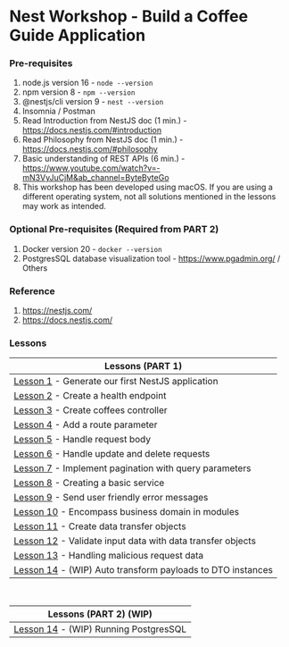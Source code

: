 # Nest Workshop - Build a Coffee Guide Application

### Pre-requisites

1. node.js version 16 - `node --version`
2. npm version 8 - `npm --version`
3. @nestjs/cli version 9 - `nest --version`
4. Insomnia / Postman
5. Read Introduction from NestJS doc (1 min.) - https://docs.nestjs.com/#introduction
6. Read Philosophy from NestJS doc (1 min.) - https://docs.nestjs.com/#philosophy
7. Basic understanding of REST APIs (6 min.) - https://www.youtube.com/watch?v=-mN3VyJuCjM&ab_channel=ByteByteGo
8. This workshop has been developed using macOS. If you are using a different operating system, not all solutions mentioned in the lessons may work as intended.

### Optional Pre-requisites (Required from PART 2)

1. Docker version 20 - `docker --version`
2. PostgresSQL database visualization tool - https://www.pgadmin.org/ / Others

### Reference

1. https://nestjs.com/
2. https://docs.nestjs.com/

### Lessons

| Lessons (PART 1)                                                                      |
|---------------------------------------------------------------------------------------|
| [Lesson 1](docs/Lesson1/LESSON.md) - Generate our first NestJS application            |
| [Lesson 2](docs/Lesson2/LESSON.md) - Create a health endpoint                         |
| [Lesson 3](docs/Lesson3/LESSON.md) - Create coffees controller                        |
| [Lesson 4](docs/Lesson4/LESSON.md) - Add a route parameter                            |
| [Lesson 5](docs/Lesson5/LESSON.md) - Handle request body                              |
| [Lesson 6](docs/Lesson6/LESSON.md) - Handle update and delete requests                |
| [Lesson 7](docs/Lesson7/LESSON.md) - Implement pagination with query parameters       |
| [Lesson 8](docs/Lesson8/LESSON.md) - Creating a basic service                         |
| [Lesson 9](docs/Lesson9/LESSON.md) - Send user friendly error messages                |
| [Lesson 10](docs/Lesson10/LESSON.md) - Encompass business domain in modules           |
| [Lesson 11](docs/Lesson11/LESSON.md) - Create data transfer objects                   |
| [Lesson 12](docs/Lesson12/LESSON.md) - Validate input data with data transfer objects |
| [Lesson 13](docs/Lesson13/LESSON.md) - Handling malicious request data                |
| [Lesson 14](docs/Lesson14/LESSON.md) - (WIP) Auto transform payloads to DTO instances |

<br>

| Lessons (PART 2) (WIP)                                           |
|------------------------------------------------------------------|
| [Lesson 14](docs/Lesson14/LESSON.md) - (WIP) Running PostgresSQL |
